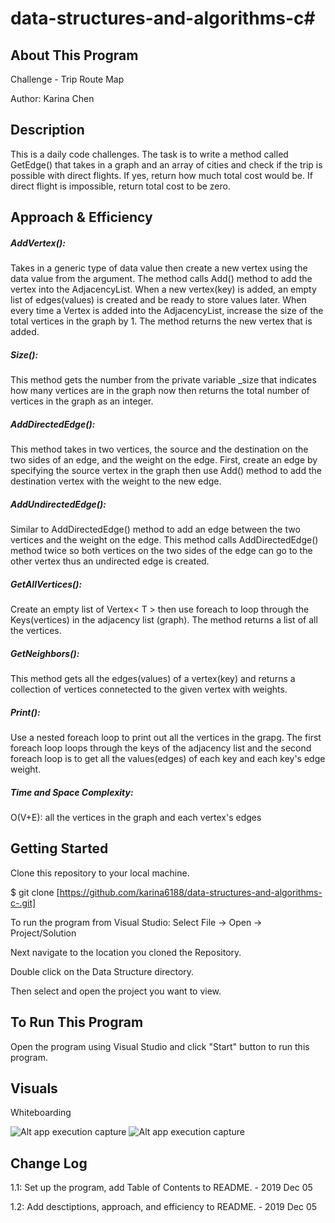 # data-structures-and-algorithms-c#

## About This Program
Challenge - Trip Route Map

Author: Karina Chen

## Description
This is a daily code challenges. The task is to write a method called GetEdge() that takes in a graph and an array of cities and check if the trip is possible with direct flights. If yes, return how much total cost would be. If direct flight is impossible, return total cost to be zero.
 
## Approach & Efficiency
##### AddVertex():
Takes in a generic type of data value then create a new vertex using the data value from the argument. The method calls Add() method to add the vertex into the AdjacencyList. When a new vertex(key) is added, an empty list of edges(values) is created and be ready to store values later. When every time a Vertex is added into the AdjacencyList, increase the size of the total vertices in the graph by 1. The method returns the new vertex that is added.

##### Size():
This method gets the number from the private variable _size that indicates how many vertices are in the graph now then returns the total number of vertices in the graph as an integer.

##### AddDirectedEdge():
This method takes in two vertices, the source and the destination on the two sides of an edge, and the weight on the edge. First, create an edge by specifying the source vertex in the graph then use Add() method to add the destination vertex with the weight to the new edge.

##### AddUndirectedEdge():
Similar to AddDirectedEdge() method to add an edge between the two vertices and the weight on the edge. This method calls AddDirectedEdge() method twice so both vertices on the two sides of the edge can go to the other vertex thus an undirected edge is created.

##### GetAllVertices():
Create an empty list of Vertex< T > then use foreach to loop through the Keys(vertices) in the adjacency list (graph). The method returns a list of all the vertices.

##### GetNeighbors():
This method gets all the edges(values) of a vertex(key) and returns a collection of vertices connetected to the given vertex with weights.

##### Print():
Use a nested foreach loop to print out all the vertices in the grapg. The first foreach loop loops through the keys of the adjacency list and the second foreach loop is to get all the values(edges) of each key and each key's edge weight.

##### Time and Space Complexity:
O(V+E): all the vertices in the graph and each vertex's edges

## Getting Started
Clone this repository to your local machine.

$ git clone [https://github.com/karina6188/data-structures-and-algorithms-c-.git]

To run the program from Visual Studio:
Select File -> Open -> Project/Solution

Next navigate to the location you cloned the Repository.

Double click on the Data Structure directory.

Then select and open the project you want to view.

## To Run This Program
Open the program using Visual Studio and click "Start" button to run this program.

## Visuals

Whiteboarding

![Alt app execution capture](/Assets/code37_1.jpg)
![Alt app execution capture](/Assets/code37_2.jpg)

## Change Log

1.1: Set up the program, add Table of Contents to README. - 2019 Dec 05

1.2: Add desctiptions, approach, and efficiency to README. - 2019 Dec 05
